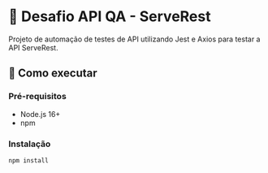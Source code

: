 # 🔬 Desafio API QA - ServeRest

Projeto de automação de testes de API utilizando Jest e Axios para testar a API ServeRest.

## 🚀 Como executar

### Pré-requisitos
- Node.js 16+
- npm

### Instalação
```bash
npm install